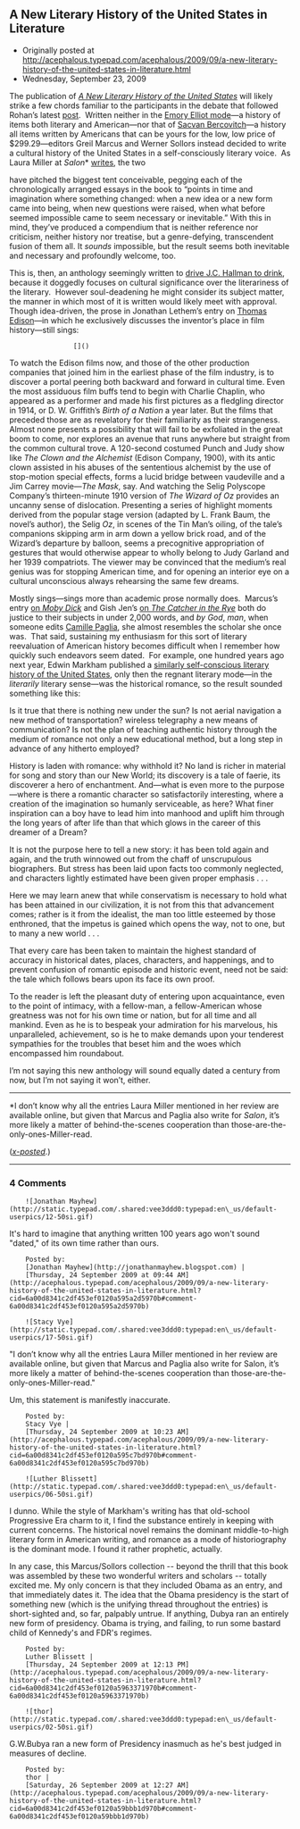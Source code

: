 ## A New Literary History of the United States in Literature

 * Originally posted at http://acephalous.typepad.com/acephalous/2009/09/a-new-literary-history-of-the-united-states-in-literature.html
 * Wednesday, September 23, 2009



The publication of [_A New Literary History of the United States_](http://www.amazon.com/exec/obidos/ASIN/0674035941/diesekoschmar-20) will likely strike a few chords familiar to the participants in the debate that followed Rohan’s latest [post](http://www.thevalve.org/go/valve/article/this\_week\_in\_my\_classes\_revisited\_with\_some\_thoughts\_on\_j\_c\_hallman/).  Written neither in the [Emory Elliot mode](http://www.amazon.com/exec/obidos/ASIN/0231058128/diesekoschmar-20)—a history of items both literary and American—nor that of [Sacvan Bercovitch](http://www.amazon.com/exec/obidos/ASIN/052130105X/diesekoschmar-20)—a
history all items written by Americans that can be yours for the low,
low price of $299.29—editors Greil Marcus and Werner Sollors instead
decided to write a cultural history of the United States in a
self-consciously literary voice.  As Laura Miller at _Salon_\* [writes](http://www.salon.com/books/review/2009/09/22/literary\_history/index.html), the two

have pitched the biggest tent conceivable, pegging each
of the chronologically arranged essays in the book to “points in time
and imagination where something changed: when a new idea or a new form
came into being, when new questions were raised, when what before
seemed impossible came to seem necessary or inevitable.” With this in
mind, they’ve produced a compendium that is neither reference nor
criticism, neither history nor treatise, but a genre-defying,
transcendent fusion of them all. It _sounds_ impossible, but the result seems both inevitable and necessary and profoundly welcome, too.

This is, then, an anthology seemingly written to [drive J.C. Hallman to drink](http://www.thevalve.org/go/valve/article/this\_week\_in\_my\_classes\_revisited\_with\_some\_thoughts\_on\_j\_c\_hallman/#26255),
because it doggedly focuses on cultural significance over the
literariness of the literary.  However soul-deadening he might consider
its subject matter, the manner in which most of it is written would
likely meet with approval.  Though idea-driven, the prose in
Jonathan Lethem’s entry on [Thomas Edison](http://www.newliteraryhistory.com/thomasedison.html)—in which he exclusively discusses the inventor’s place in film history—still sings: 

		

					[]()
			

To watch the Edison films now, and those of the other
production companies that joined him in the earliest phase of the film
industry, is to discover a portal peering both backward and forward in
cultural time. Even the most assiduous film buffs tend to begin with
Charlie Chaplin, who appeared as a performer and made his first
pictures as a fledgling director in 1914, or D. W. Griffith’s _Birth of a Nation_
a year later. But the films that preceded those are as revelatory for
their familiarity as their strangeness. Almost none presents a
possibility that will fail to be exfoliated in the great boom to come,
nor explores an avenue that runs anywhere but straight from the common
cultural trove. A 120-second costumed Punch and Judy show like _The Clown and the Alchemist_
(Edison Company, 1900), with its antic clown assisted in his abuses of
the sententious alchemist by the use of stop-motion special effects,
forms a lucid bridge between vaudeville and a Jim Carrey movie—_The Mask_, say. And watching the Selig Polyscope Company’s thirteen-minute 1910 version of _The Wizard of Oz_
provides an uncanny sense of dislocation. Presenting a series of
highlight moments derived from the popular stage version (adapted by L.
Frank Baum, the novel’s author), the Selig _Oz_, in scenes of
the Tin Man’s oiling, of the tale’s companions skipping arm in arm down
a yellow brick road, and of the Wizard’s departure by balloon, seems a
precognitive appropriation of gestures that would otherwise appear to
wholly belong to Judy Garland and her 1939 compatriots. The viewer may
be convinced that the medium’s real genius was for stopping American
time, and for opening an interior eye on a cultural unconscious always
rehearsing the same few dreams.

Mostly sings—sings more than academic prose normally does.  Marcus’s entry [on _Moby Dick_](http://www.newliteraryhistory.com/mobydick.html) and Gish Jen’s [on _The Catcher in the Rye_](http://www.newliteraryhistory.com/catcherintherye.html) both do justice to their subjects in under 2,000 words, and _by God_, _man_, when someone edits [Camille Paglia](http://www.newliteraryhistory.com/tennesseewilliams.html),
she almost resembles the scholar she once was.  That said, sustaining
my enthusiasm for this sort of literary reevaluation of American
history becomes difficult when I remember how quickly such endeavors
seem dated.  For example, one hundred years ago next year, Edwin
Markham published a [similarly self-conscious literary history of the United States](http://books.google.com/books?id=aa89AAAAYAAJ&dq=%!t(MISSING)he+real+america+in+romance%!&(MISSING)output=text&source=gbs\_navlinks\_s), only then the regnant literary mode—in the _literarily_ literary sense—was the historical romance, so the result sounded something like this:

Is it true that there is nothing new under the sun? Is
not aerial navigation a new method of transportation? wireless
telegraphy a new means of communication? Is not the plan of teaching
authentic history through the medium of romance not only a new
educational method, but a long step in advance of any hitherto
employed?

History is laden with romance: why withhold it? No land is richer in
material for song and story than our New World; its discovery is a tale
of faerie, its discoverer a hero of enchantment. And—what is even more
to the purpose—where is there a romantic character so satisfactorily
interesting, where a creation of the imagination so humanly
serviceable, as here? What finer inspiration can a boy have to lead him
into manhood and uplift him through the long years of after life than
that which glows in the career of this dreamer of a Dream?

It is not the purpose here to tell a new story: it has been told
again and again, and the truth winnowed out from the chaff of
unscrupulous biographers. But stress has been laid upon facts too
commonly neglected, and characters lightly estimated have been given
proper emphasis . . . 

Here we may learn anew that while conservatism is necessary to hold
what has been attained in our civilization, it is not from this that
advancement comes; rather is it from the idealist, the man too little
esteemed by those enthroned, that the impetus is gained which opens the
way, not to one, but to many a new world . . .

That every care has been taken to maintain the highest standard of
accuracy in historical dates, places, characters, and happenings, and
to prevent confusion of romantic episode and historic event, need not
be said: the tale which follows bears upon its face its own proof.

To the reader is left the pleasant duty of entering upon
acquaintance, even to the point of intimacy, with a fellow-man, a
fellow-American whose greatness was not for his own time or nation, but
for all time and all mankind. Even as he is to bespeak your admiration
for his marvelous, his unparalleled, achievement, so is he to make
demands upon your tenderest sympathies for the troubles that beset him
and the woes which encompassed him roundabout.

I’m not saying this new anthology will sound equally dated a century from now, but I’m not saying it won’t, either.

* * *

\*I don’t know why all the entries Laura Miller mentioned in her review
are available online, but given that Marcus and Paglia also write for _Salon_, it’s more likely a matter of behind-the-scenes cooperation than those-are-the-only-ones-Miller-read. 

(_[x-posted](http://www.thevalve.org/go/valve/article/a\_new\_literary\_history\_of\_the\_united\_states\_in\_literature/)_.)

			

* * *

### 4 Comments 

		

                
[]()

	

		![Jonathan Mayhew](http://static.typepad.com/.shared:vee3ddd0:typepad:en\_us/default-userpics/12-50si.gif)
	

	

		

It's hard to imagine that anything written 100 years ago won't sound "dated," of its own time rather than ours.  

	

		Posted by:
		[Jonathan Mayhew](http://jonathanmayhew.blogspot.com) |
		[Thursday, 24 September 2009 at 09:44 AM](http://acephalous.typepad.com/acephalous/2009/09/a-new-literary-history-of-the-united-states-in-literature.html?cid=6a00d8341c2df453ef0120a595a2d5970b#comment-6a00d8341c2df453ef0120a595a2d5970b)

[]()

	

		![Stacy Vye](http://static.typepad.com/.shared:vee3ddd0:typepad:en\_us/default-userpics/17-50si.gif)
	

	

		

"I don’t know why all the entries Laura Miller mentioned in her review are available online, but given that Marcus and Paglia also write for Salon, it’s more likely a matter of behind-the-scenes cooperation than those-are-the-only-ones-Miller-read."

Um, this statement is manifestly inaccurate.

	

		Posted by:
		Stacy Vye |
		[Thursday, 24 September 2009 at 10:23 AM](http://acephalous.typepad.com/acephalous/2009/09/a-new-literary-history-of-the-united-states-in-literature.html?cid=6a00d8341c2df453ef0120a595c7bd970b#comment-6a00d8341c2df453ef0120a595c7bd970b)

[]()

	

		![Luther Blissett](http://static.typepad.com/.shared:vee3ddd0:typepad:en\_us/default-userpics/06-50si.gif)
	

	

		

I dunno.  While the style of Markham's writing has that old-school Progressive Era charm to it, I find the substance entirely in keeping with current concerns.  The historical novel remains the dominant middle-to-high literary form in American writing, and romance as a mode of historiography is the dominant mode.  I found it rather prophetic, actually.

In any case, this Marcus/Sollors collection -- beyond the thrill that this book was assembled by these two wonderful writers and scholars -- totally excited me.  My only concern is that they included Obama as an entry, and that immediately dates it.  The idea that the Obama presidency is the start of something new (which is the unifying thread throughout the entries) is short-sighted and, so far, palpably untrue.  If anything, Dubya ran an entirely new form of presidency.  Obama is trying, and failing, to run some bastard child of Kennedy's and FDR's regimes.

	

		Posted by:
		Luther Blissett |
		[Thursday, 24 September 2009 at 12:13 PM](http://acephalous.typepad.com/acephalous/2009/09/a-new-literary-history-of-the-united-states-in-literature.html?cid=6a00d8341c2df453ef0120a5963371970b#comment-6a00d8341c2df453ef0120a5963371970b)

[]()

	

		![thor](http://static.typepad.com/.shared:vee3ddd0:typepad:en\_us/default-userpics/02-50si.gif)
	

	

		

G.W.Bubya ran a new form of Presidency inasmuch as he's best judged in measures of decline.  

	

		Posted by:
		thor |
		[Saturday, 26 September 2009 at 12:27 AM](http://acephalous.typepad.com/acephalous/2009/09/a-new-literary-history-of-the-united-states-in-literature.html?cid=6a00d8341c2df453ef0120a59bbb1d970b#comment-6a00d8341c2df453ef0120a59bbb1d970b)

		

        